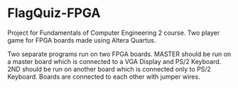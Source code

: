 # FlagQuiz-FPGA
Project for Fundamentals of Computer Engineering 2 course. Two player game for FPGA boards made using Altera Quartus. 

Two separate programs run on two FPGA boards. 
MASTER should be run on a master board which is connected to a VGA Display and PS/2 Keyboard. 
2ND should be run on another board which is connected only to PS/2 Keyboard.
Boards are connected to each other with jumper wires.
